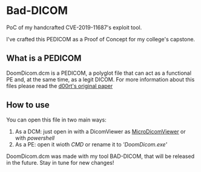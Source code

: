 # Bad-DICOM

PoC of my handcrafted CVE-2019-11687's exploit tool.

I've crafted this PEDICOM as a Proof of Concept for my college's capstone.


## What is a PEDICOM
DoomDicom.dcm is a PEDICOM, a polyglot file that can act as a functional PE and, at the same time, as a legit DICOM.
For more information about this files please read the [d00rt's original paper](https://github.com/d00rt/pedicom)

## How to use
You can open this file in two main ways:
1.  As a DCM: just open in with a DicomViewer as [MicroDicomViewer](http://www.microdicom.com/) or with *powershell*
2.  As a PE: open it wioth *CMD* or rename it to *'DoomDicom.exe'*

DoomDicom.dcm was made with my tool BAD-DICOM, that will be released in the future. Stay in tune for new changes!
